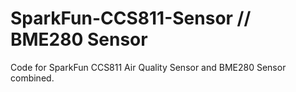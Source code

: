 # SparkFun-CCS811-Sensor // BME280 Sensor
Code for SparkFun CCS811 Air Quality Sensor and BME280 Sensor combined.

